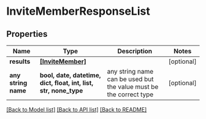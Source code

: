 # InviteMemberResponseList


## Properties
Name | Type | Description | Notes
------------ | ------------- | ------------- | -------------
**results** | [**[InviteMember]**](InviteMember.md) |  | [optional] 
**any string name** | **bool, date, datetime, dict, float, int, list, str, none_type** | any string name can be used but the value must be the correct type | [optional]

[[Back to Model list]](../README.md#documentation-for-models) [[Back to API list]](../README.md#documentation-for-api-endpoints) [[Back to README]](../README.md)


